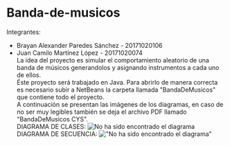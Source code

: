 # Banda-de-musicos
Integrantes:<br>
- Brayan Alexander Paredes Sánchez - 20171020106<br>
- Juan Camilo Martínez López       - 20171020074<br>
La idea del proyecto es simular el comportamiento aleatorio de una banda de músicos generandolos y asignando instrumentos a cada uno de ellos. <br>
Éste proyecto será trabajado en Java. Para abrirlo de manera correcta es necesario subir a NetBeans la carpeta llamada "BandaDeMusicos" que contiene todo el proyecto.<br>
A continuación se presentan las imágenes de los diagramas, en caso de no ser muy legibles también se deja el archivo PDF llamado "BandaDeMusicos CYS". <br>
DIAGRAMA DE CLASES:
![No ha sido encontrado el diagrama](https://github.com/brayanpasa99/Banda-de-musicos/blob/master/BandaDeMusicos%20C.jpeg)<br>
DIAGRAMA DE SECUENCIA:
!["No ha sido encontrado el diagrama"](https://github.com/brayanpasa99/Banda-de-musicos/blob/master/BandaDeMusicos%20S.jpeg)
